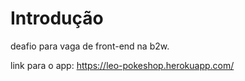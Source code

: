 # Introdução
deafio para vaga de front-end na b2w.

link para o app:
https://leo-pokeshop.herokuapp.com/